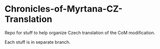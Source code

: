# Chronicles-of-Myrtana-CZ-Translation
Repo for stuff to help organize Czech translation of the CoM modification.

Each stuff is in separate branch.
